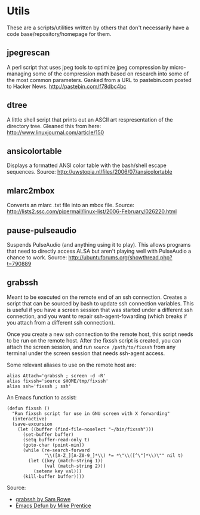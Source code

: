 Utils
=====

These are a scripts/utilities written by others that don't necessarily have a code base/repository/homepage for them.

jpegrescan
----------

A perl script that uses jpeg tools to optimize jpeg compression by
micro-managing some of the compression math based on research into some of the
most common parameters. Ganked from a URL to pastebin.com posted to Hacker
News. http://pastebin.com/f78dbc4bc

dtree
-----

A little shell script that prints out an ASCII art respresentation of the
directory tree. Gleaned this from here: http://www.linuxjournal.com/article/150

ansicolortable
--------------

Displays a formatted ANSI color table with the bash/shell escape sequences.
Source: http://uwstopia.nl/files/2006/07/ansicolortable

mlarc2mbox
----------

Converts an mlarc .txt file into an mbox file. Source:
http://lists2.ssc.com/pipermail/linux-list/2006-February/026220.html

pause-pulseaudio
----------------

Suspends PulseAudio (and anything using it to play). This allows
programs that need to directly access ALSA but aren't playing well
with PulseAudio a chance to work. Source:
    http://ubuntuforums.org/showthread.php?t=790889

grabssh
-------

Meant to be executed on the remote end of an ssh connection. Creates a script
that can be sourced by bash to update ssh connection variables. This is useful
if you have a screen session that was started under a different ssh connection,
and you want to repair ssh-agent-fowarding (which breaks if you attach from a
different ssh connection).

Once you create a new ssh connection to the remote host, this script needs to
be run on the remote host. After the fixssh script is created, you can attach
the screen session, and run `source /path/to/fixssh` from any terminal under
the screen session that needs ssh-agent access.

Some relevant aliases to use on the remote host are:

    alias Attach='grabssh ; screen -d -R'
    alias fixssh='source $HOME/tmp/fixssh'
    alias ssh='fixssh ; ssh'

An Emacs function to assist:

    (defun fixssh ()
      "Run fixssh script for use in GNU screen with X forwarding"
      (interactive)
      (save-excursion
        (let ((buffer (find-file-noselect "~/bin/fixssh")))
          (set-buffer buffer)
          (setq buffer-read-only t)
          (goto-char (point-min))
          (while (re-search-forward
                  "\\([A-Z_][A-Z0-9_]*\\) *= *\"\\([^\"]*\\)\"" nil t)
            (let ((key (match-string 1))
                  (val (match-string 2)))
              (setenv key val)))
          (kill-buffer buffer))))

Source:
 - [grabssh by Sam Rowe](http://samrowe.com/wordpress/ssh-agent-and-gnu-screen/)
 - [Emacs Defun by Mike Prentice](http://drunkpotato.livejournal.com/81498.html)
